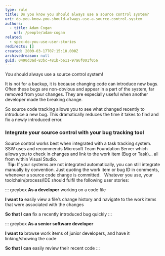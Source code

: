 ```yaml
---
type: rule
title: Do you know you should always use a source control system?
uri: do-you-know-you-should-always-use-a-source-control-system
authors:
  - title: Adam Cogan
    url: /people/adam-cogan
related: 
  - spec-do-you-use-user-stories
redirects: []
created: 2009-03-17T07:15:10.000Z
archivedreason: null
guid: 0490d3ad-83bc-481b-b611-97a6f001f056
---
```


You should always use a source control system!   

It is not for a backup, it is because changing code can introduce new bugs. Often these bugs are non-obvious and appear in a part of the system, far removed from your changes. They are especially useful when another developer made the breaking change.

<!--endintro-->

So source code tracking allows you to see what changed recently to introduce a new bug. This dramatically reduces the time it takes to find and fix a newly introduced error.

### Integrate your source control with your bug tracking tool

Source control works best when integrated with a task tracking system. SSW uses and recommends Microsoft Team Foundation Server which allows you to check in changes and link to the work item (Bug or Task)... all from within Visual Studio.     
 
**Tip:** If your systems are not integrated automatically, you can still integrate manually by convention. Just quoting the work item or bug ID in comments, whenever a source code change is committed.
 
Whatever you use, your toolchain/process/IDE should fulfil the following user stories:

::: greybox
**As a developer** working on a code file 
      
**I want to** easily view a file’s change history and navigate to the work items that were associated with the changes 
      
**So that I can** fix a recently introduced bug quickly
:::

::: greybox
**As a senior software developer** 

**I want to** browse work items of junior developers, and have it linking/showing the code 
      
**So that I can** easily review their recent code
:::
